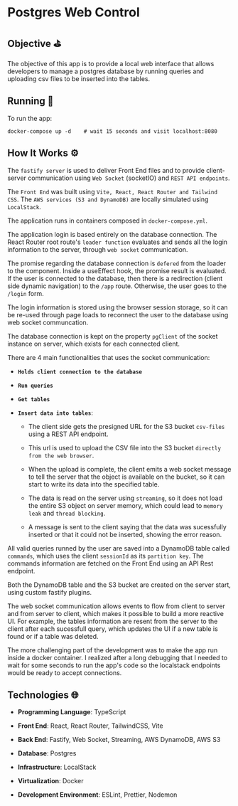 # Postgres Web Control

## Objective ⛳

The objective of this app is to provide a local web interface that allows developers to manage a postgres database by running queries and uploading csv files to be inserted into the tables.

## Running 🏃

To run the app:

```
docker-compose up -d    # wait 15 seconds and visit localhost:8080
```

## How It Works ⚙️

The `fastify server` is used to deliver Front End files and to provide client-server communication using `Web Socket` (socketIO) and `REST API endpoints`.

The `Front End` was built using `Vite, React, React Router and Tailwind CSS`. The `AWS services (S3 and DynamoDB)` are locally simulated using `LocalStack`.

The application runs in containers composed in `docker-compose.yml`.

The application login is based entirely on the database connection. The React Router root route's `loader function` evaluates and sends all the login information to the server, through `web socket` communication.

The promise regarding the database connection is `defered` from the loader to the component. Inside a useEffect hook, the promise result is evaluated. If the user is connected to the database, then there is a redirection (client side dynamic navigation) to the `/app` route. Otherwise, the user goes to the `/login` form.

The login information is stored using the browser session storage, so it can be re-used through page loads to reconnect the user to the database using web socket communcation.

The database connection is kept on the property `pgClient` of the socket instance on server, which exists for each connected client.

There are 4 main functionalities that uses the socket communication:

- **`Holds client connection to the database`**

- **`Run queries`**

- **`Get tables`**

- **`Insert data into tables`**:

  - The client side gets the presigned URL for the S3 bucket `csv-files` using a REST API endpoint.

  - This url is used to upload the CSV file into the S3 bucket `directly from the web browser`.

  - When the upload is complete, the client emits a web socket message to tell the server that the object is available on the bucket, so it can start to write its data into the specified table.

  - The data is read on the server using `streaming`, so it does not load the entire S3 object on server memory, which could lead to `memory leak` and `thread blocking`.

  - A message is sent to the client saying that the data was sucessfully inserted or that it could not be inserted, showing the error reason.

All valid queries runned by the user are saved into a DynamoDB table called `commands`, which uses the client `sessionId` as its `partition key`. The commands information are fetched on the Front End using an API Rest endpoint.

Both the DynamoDB table and the S3 bucket are created on the server start, using custom fastify plugins.

The web socket communication allows events to flow from client to server and from server to client, which makes it possible to build a more reactive UI. For example, the tables information are resent from the server to the client after each sucessfull query, which updates the UI if a new table is found or if a table was deleted.

The more challenging part of the development was to make the app run inside a docker container. I realized after a long debugging that I needed to wait for some seconds to run the app's code so the localstack endpoints would be ready to accept connections.

## Technologies 🌐

- **Programming Language**: TypeScript

- **Front End**: React, React Router, TailwindCSS, Vite

- **Back End**: Fastify, Web Socket, Streaming, AWS DynamoDB, AWS S3

- **Database**: Postgres

- **Infrastructure**: LocalStack

- **Virtualization**: Docker

- **Development Environment**: ESLint, Prettier, Nodemon
